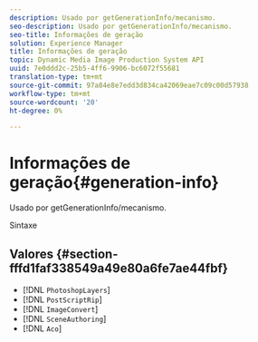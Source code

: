 ```yaml
---
description: Usado por getGenerationInfo/mecanismo.
seo-description: Usado por getGenerationInfo/mecanismo.
seo-title: Informações de geração
solution: Experience Manager
title: Informações de geração
topic: Dynamic Media Image Production System API
uuid: 7e0ddd2c-25b5-4ff6-9906-bc6072f55681
translation-type: tm+mt
source-git-commit: 97a84e8e7edd3d834ca42069eae7c09c00d57938
workflow-type: tm+mt
source-wordcount: '20'
ht-degree: 0%

---
```



# Informações de geração{#generation-info}

Usado por getGenerationInfo/mecanismo.

Sintaxe

## Valores {#section-fffd1faf338549a49e80a6fe7ae44fbf}

* [!DNL `PhotoshopLayers`]
* [!DNL `PostScriptRip`]
* [!DNL `ImageConvert`]
* [!DNL `SceneAuthoring`]
* [!DNL `Aco`]

